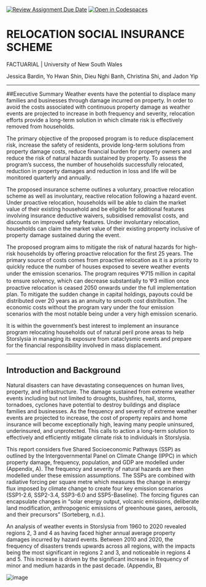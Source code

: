 [![Review Assignment Due Date](https://classroom.github.com/assets/deadline-readme-button-8d59dc4de5201274e310e4c54b9627a8934c3b88527886e3b421487c677d23eb.svg)](https://classroom.github.com/a/elzutNYu)
[![Open in Codespaces](https://classroom.github.com/assets/launch-codespace-f4981d0f882b2a3f0472912d15f9806d57e124e0fc890972558857b51b24a6f9.svg)](https://classroom.github.com/open-in-codespaces?assignment_repo_id=10744501)
# RELOCATION SOCIAL INSURANCE SCHEME

FACTUARIAL | University of New South Wales

Jessica Bardin, Yo Hwan Shin, Dieu Nghi Banh, Christina Shi, and Jadon Yip

---
##Executive Summary
Weather events have the potential to displace many families and businesses through damage incurred on property. In order to avoid the costs associated with continuous property damage as weather events are projected to increase in both frequency and severity, relocation efforts provide a long-term solution in which climate risk is effectively removed from households.

The primary objective of the proposed program is to reduce displacement risk, increase the safety of residents, provide long-term solutions from property damage costs, reduce financial burden for property owners and reduce the risk of natural hazards sustained by property. To assess the program’s success, the number of households successfully relocated, reduction in property damages and reduction in loss and life will be monitored quarterly and annually.

The proposed insurance scheme outlines a voluntary, proactive relocation scheme as well as involuntary, reactive relocation following a hazard event. Under proactive relocation, households will be able to claim the market value of their existing household and be eligible for additional features involving insurance deductive waivers, subsidised removalist costs, and discounts on improved safety features. Under involuntary relocation, households can claim the market value of their existing property inclusive of property damage sustained during the event.

The proposed program aims to mitigate the risk of natural hazards for high-risk households by offering proactive relocation for the first 25 years. The primary source of costs comes from proactive relocation as it is a priority to quickly reduce the number of houses exposed to severe weather events under the emission scenarios. The program requires Ꝕ715 million in capital to ensure solvency, which can decrease substantially to Ꝕ3 million once proactive relocation is ceased 2050 onwards under the full implementation plan. To mitigate the sudden change in capital holdings, payouts could be distributed over 20 years as an annuity to smooth cost distribution. The economic costs without the program vary under the four emission scenarios with the most notable being under a very high emission scenario.

It is within the government’s best interest to implement an insurance program relocating households out of natural peril prone areas to help Storslysia in managing its exposure from cataclysmic events and prepare for the financial responsibility involved in mass displacement.


---
## Introduction and Background
Natural disasters can have devastating consequences on human lives, property, and infrastructure. The damage sustained from extreme weather events including but not limited to droughts, bushfires, hail, storms, tornadoes, cyclones have potential to destroy buildings and displace families and businesses. As the frequency and severity of extreme weather events are projected to increase, the cost of property repairs and home insurance will become exceptionally high, leaving many people uninsured, underinsured, and unprotected. This calls to action a long-term solution to effectively and efficiently mitigate climate risk to individuals in Storslysia.

This report considers five Shared Socioeconomic Pathways (SSP) as outlined by the Intergovernmental Panel on Climate Change (IPPC) in which property damage, frequency, population, and GDP are modelled under (Appendix, A). The frequency and severity of natural hazards are then modelled under these emission assumptions. The SSPs are combined with radiative forcing per square metre which measures the change in energy flux imposed by climate change to create four key emission scenarios (SSP1-2.6, SSP2-3.4, SSP3-6.0 and SSP5-Baseline). The forcing figures can encapsulate changes in “solar energy output, volcanic emissions, deliberate land modification, anthropogenic emissions of greenhouse gases, aerosols, and their precursors” (Sorteberg, n.d.).

An analysis of weather events in Storslysia from 1960 to 2020 revealed regions 2, 3 and 4 as having faced higher annual average property damages incurred by hazard events. Between 2010 and 2020, the frequency of disasters trends upwards across all regions, with the impacts being the most significant in regions 2 and 3, and noticeable in regions 4 and 5. This increase is driven by the significant increase in frequency of minor and medium hazards in the past decade. (Appendix, B)

![image](https://user-images.githubusercontent.com/113433109/229789533-26c81840-644b-450d-8b10-36acb39ac994.png)

